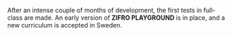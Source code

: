<!-- Template: Story item -->
<!-- Link: /en/vaar-story/story-2/ -->
<!-- Page name: Story 2 -->
<!-- Title: Successful testing -->
<!-- Text: -->

After an intense couple of months of development, the first tests in full-class are made. An early version of **ZIFRO PLAYGROUND** is in place, and a new curriculum is accepted in Sweden.

<!-- Story item image: {/media/1071/zifro_story_2.jpg} -->
<!-- Time Stamp: MAY '17 -->
